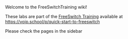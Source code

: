 Welcome to the FreeSwitchTraining wiki!

These labs are part of the [FreeSwitch Training](https://voip.school/p/quick-start-to-freeswitch) available at https://voip.school/p/quick-start-to-freeswitch

Please check the pages in the sidebar